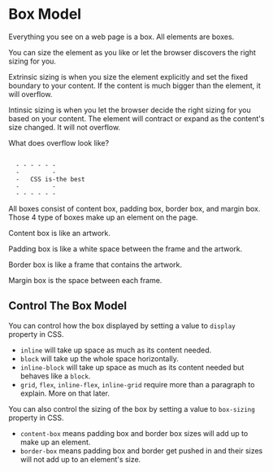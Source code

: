 # Box Model

Everything you see on a web page is a box. All elements are boxes.

You can size the element as you like or let the browser discovers the right sizing for you.

Extrinsic sizing is when you size the element explicitly and set the fixed boundary to your
content. If the content is much bigger than the element, it will overflow.

Intinsic sizing is when you let the browser decide the right sizing for you based on your
content. The element will contract or expand as the content's size changed. It will not
overflow.

What does overflow look like?

```

  - - - - - -
  -         -
  -   CSS is-the best
  -         -
  - - - - - -

```

All boxes consist of content box, padding box, border box, and margin box. Those 4 type of boxes make up
an element on the page.

Content box is like an artwork.

Padding box is like a white space between the frame and the artwork.

Border box is like a frame that contains the artwork.

Margin box is the space between each frame.

## Control The Box Model

You can control how the box displayed by setting a value to `display` property in CSS.
* `inline` will take up space as much as its content needed.
* `block` will take up the whole space horizontally.
* `inline-block` will take up space as much as its content needed but behaves like a `block`.
* `grid`, `flex`, `inline-flex`, `inline-grid` require more than a paragraph to explain. More on that later.

You can also control the sizing of the box by setting a value to `box-sizing` property in CSS.
* `content-box` means padding box and border box sizes will add up to make up an element. 
* `border-box` means padding box and border get pushed in and their sizes will not add up to an element's size.
